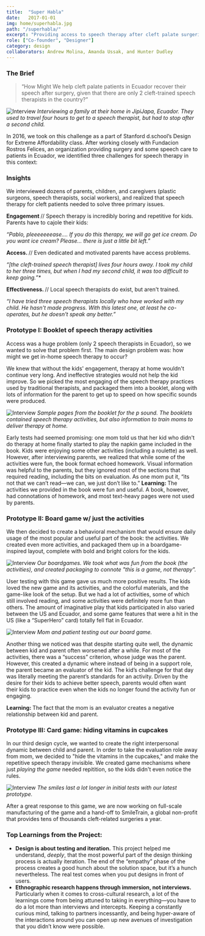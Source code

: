 ```yaml
---
title:  "Super Habla"
date:   2017-01-01
img: home/superhabla.jpg
path: "/superhabla/"
excerpt: "Providing access to speech therapy after cleft palate surgeries in Ecuador"
role: ["Co-founder", "Designer"]
category: design
collaborators: Andrew Molina, Amanda Ussak, and Hunter Dudley
---
```


### The Brief 

> “How Might We help cleft palate patients in Ecuador recover their speech after surgery, given that there are only 2 cleft-trained speech therapists in the country?”

![Interview](./Interview.jpg)
*Interviewing a family at their home in JipiJapa, Ecuador. They used to travel four hours to get to a speech therapist, but had to stop after a second child.*

In 2016, we took on this challenge as a part of Stanford d.school’s Design for Extreme Affordability class.  After working closely with Fundacion Rostros Felices, an organization providing surgery and some speech care to patients in Ecuador, we identified three challenges for speech therapy in this context:

### Insights

We interviewed dozens of parents, children, and caregivers (plastic surgeons, speech therapists, social workers), and realized that speech therapy for cleft patients needed to solve three primary issues.

<strong> Engagement </strong> // Speech therapy is incredibly boring and repetitive for kids. Parents have to cajole their kids:

<em> “Pablo, pleeeeeeease…. If you do this therapy, we will go get ice cream. Do you want ice cream? Please… there is just a little bit left.” </em>

<strong> Access. </strong> // Even dedicated and motivated parents have access problems.

<em> “[the cleft-trained speech therapist] lives four hours away. I took my child to her three times, but when I had my second child, it was too difficult to keep going.”* </em>

<strong> Effectiveness. </strong> // Local speech therapists do exist, but aren't trained.

<em> “I have tried three speech therapists locally who have worked with my child. He hasn't made progress. With this latest one, at least he co-operates, but he doesn't speak any  better.” </em>

### Prototype I: Booklet of speech therapy activities

Access was a huge problem (only 2 speech therapists in Ecuador), so we wanted to solve that problem first. The main design problem was: how might we get in-home speech therapy to occur?

We knew that without the kids' engagement, therapy at home wouldn't continue very long. And ineffective strategies would not help the kid improve. So we picked the most engaging of the speech therapy practices used by traditional therapists, and packaged them into a booklet, along with lots of information for the parent to get up to speed on how specific sounds were produced.

![Interview](./BookPages.png)
*Sample pages from the booklet for the p sound. The booklets contained speech therapy activities, but also information to train moms to deliver therapy at home.*

Early tests had seemed promising: one mom told us that her kid who didn't do therapy at home finally started to play the napkin game included in the book. Kids were enjoying some other activities (including a roulette) as well. However, after interviewing parents, we realized that while some of the activities were fun, the book format echoed homework. Visual information was helpful to the parents, but they ignored most of the sections that required reading, including the bits on evaluation. As one mom put it, “its not that we can’t read—we can, we just don’t like to.” 
<strong> Learning: </strong> The activities we provided in the book were fun and useful. A book, however, had connotations of homework, and most text-heavy pages were not used by parents.

### Prototype II: Board game w/ just the activities

We then decided to create a behavioral mechanism that would ensure daily usage of the most popular and useful part of the book: the activities. We created even more activities, and packaged them up in  a boardgame-inspired layout, complete with bold and bright colors for the kids. 


![Interview](./Gamev2.jpg)
*Our boardgames. We took what was fun from the book (the activities), and created packaging to connote "this is a game, not therapy".*

User testing with this game gave us much more positive results. The kids loved the new game and its activities, and the colorful materials, and the game-like look of the setup. But we had a lot of activities, some of which still involved reading, and some activities were definitely more fun than others. The amount of imaginative play that kids participated in also varied between the US and Ecuador, and some game features that were a hit in the US (like a “SuperHero” card) totally fell flat in Ecuador.

![Interview](./NormaTais1.png)
*Mom and patient testing out our board game.*

Another thing we noticed was that despite starting quite well, the dynamic between kid and parent often worsened after a while. For most of the activities, there was a “success” criterion, whose judge was the parent. However, this created a dynamic where instead of being in a support role, the parent became an evaluator of the kid. The kid’s challenge for that day was literally meeting the parent’s standards for an activity. Driven by the desire for their kids to achieve better speech, parents would often want their kids to practice even when the kids no longer found the activity fun or engaging.

<strong> Learning: </strong> The fact that the mom is an evaluator creates a negative relationship between kid and parent.

### Prototype III: Card game: hiding vitamins in cupcakes

In our third design cycle, we wanted to create the right interpersonal dynamic between child and parent. In order to take the evaluation role away from mom, we decided to "hide the vitamins in the cupcakes," and make the repetitive speech therapy invisible. We created game mechanisms where just _playing the game_ needed repitition, so the kids didn't even notice the rules.

![Interview](./Emilio.jpg)
*The smiles last a lot longer in initial tests with our latest prototype.*

After a great response to this game, we are now working on full-scale manufacturing of the game and a hand-off to SmileTrain, a global non-profit that provides tens of thousands cleft-related surgeries a year.


### Top Learnings from the Project:
 * **Design is about testing and iteration.** This project helped me understand, _deeply_, that the most powerful part of the design thinking process is actually iteration. The end of the “empathy” phase of the process creates a good hunch about the solution space, but it’s a hunch nevertheless. The real test comes when you put designs in front of users. 
 * **Ethnographic research happens through immersion, not interviews.** Particularly when it comes to cross-cultural research, a lot of the learnings come from being attuned to taking in everything—you have to do a lot more than interviews and intercepts. Keeping a constantly curious mind, talking to partners incessantly, and being hyper-aware of the interactions around you can open up new avenues of investigation that you didn’t know were possible.
